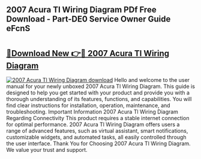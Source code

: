 ## 2007 Acura Tl Wiring Diagram PDf Free Download - Part-DE0 Service Owner Guide eFcnS

# <h2><a href="http://dfhq38x.blite.top/?on=2007+Acura+Tl+Wiring+Diagram">🔗Download New 👉🔴 2007 Acura Tl Wiring Diagram</a></h2>

[![2007 Acura Tl Wiring Diagram download](https://i.imgur.com/lujVjoI.png)](http://dfhq38x.blite.top/?on=2007+Acura+Tl+Wiring+Diagram)
Hello and welcome to the user manual for your newly unboxed 2007 Acura Tl Wiring Diagram. This guide is designed to help you get started with your product and provide you with a thorough understanding of its features, functions, and capabilities. You will find clear instructions for installation, operation, maintenance, and troubleshooting. Important Information 2007 Acura Tl Wiring Diagram Regarding Connectivity This product requires a stable internet connection for optimal performance. 2007 Acura Tl Wiring Diagram offers users a range of advanced features, such as virtual assistant, smart notifications, customizable widgets, and automated tasks, all easily controlled through the user interface. Thank You for Choosing 2007 Acura Tl Wiring Diagram. We value your trust and support.
